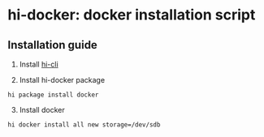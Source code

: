 # hi-docker: docker installation script

## Installation guide

1. Install [hi-cli](https://github.com/hi-cli/hi-cli)

2. Install hi-docker package
```
hi package install docker
```

3. Install docker
```
hi docker install all new storage=/dev/sdb
```